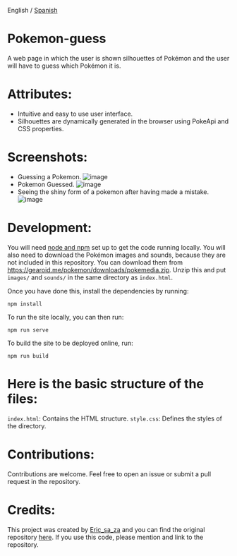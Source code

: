 English / [Spanish](https://github.com/ericsaza/Pokemon-guess/blob/master/README_es.md)
# Pokemon-guess
A web page in which the user is shown silhouettes of Pokémon and the user will have to guess which Pokémon it is.

# Attributes:
- Intuitive and easy to use user interface.
- Silhouettes are dynamically generated in the browser using PokeApi and CSS properties.

# Screenshots:
- Guessing a Pokemon.
![image](https://github.com/ericsaza/Pokemon-guess/assets/94136968/cc65ccf6-594f-484d-9b0a-0ecf73ef0e53)
- Pokemon Guessed.
![image](https://github.com/ericsaza/Pokemon-guess/assets/94136968/defe20d8-a858-4102-95c3-5b56b3175261)
- Seeing the shiny form of a pokemon after having made a mistake.
![image](https://github.com/ericsaza/Pokemon-guess/assets/94136968/5d8e241e-d3fe-45c0-b2bd-d522c366b0b5)

# Development:

You will need [node and npm](https://nodejs.org/en/) set up to get the code running locally. You will also need to download the Pokémon images and sounds, because they are not included in this repository. You can download them from https://gearoid.me/pokemon/downloads/pokemedia.zip. Unzip this and put `images/` and `sounds/` in the same directory as `index.html`.

Once you have done this, install the dependencies by running:

```
npm install
```

To run the site locally, you can then run:

```
npm run serve
```

To build the site to be deployed online, run:

```
npm run build
```

# Here is the basic structure of the files:
`index.html`: Contains the HTML structure.
`style.css`: Defines the styles of the directory.

# Contributions:
Contributions are welcome. Feel free to open an issue or submit a pull request in the repository.

# Credits:
This project was created by [Eric_sa_za](https://www.linkedin.com/in/eric-salado-zafra/) and you can find the original repository [here](https://github.com/ericsaza).
If you use this code, please mention and link to the repository.
